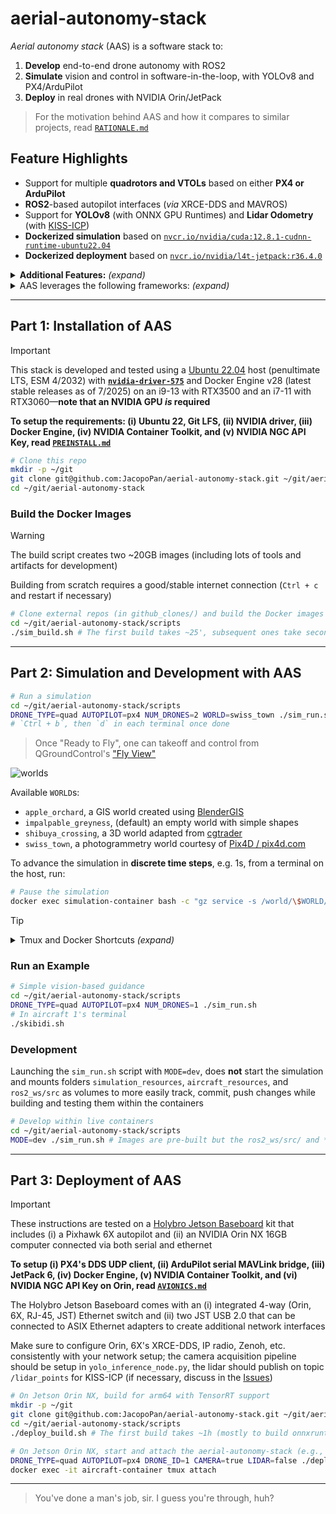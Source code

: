 # aerial-autonomy-stack

*Aerial autonomy stack* (AAS) is a software stack to:

1. **Develop** end-to-end drone autonomy with ROS2
2. **Simulate** vision and control in software-in-the-loop, with YOLOv8 and PX4/ArduPilot
3. **Deploy** in real drones with NVIDIA Orin/JetPack

> For the motivation behind AAS and how it compares to similar projects, read [`RATIONALE.md`](/supplementary/RATIONALE.md)

## Feature Highlights

- Support for multiple **quadrotors and VTOLs** based on either **PX4 or ArduPilot**
- **ROS2**-based autopilot interfaces (*via* XRCE-DDS and MAVROS)
- Support for **YOLOv8** (with ONNX GPU Runtimes) and **Lidar Odometry** (with [KISS-ICP](https://github.com/PRBonn/kiss-icp))
- **Dockerized simulation** based on [`nvcr.io/nvidia/cuda:12.8.1-cudnn-runtime-ubuntu22.04`](https://catalog.ngc.nvidia.com/orgs/nvidia/containers/cuda/tags)
- **Dockerized deployment** based on [`nvcr.io/nvidia/l4t-jetpack:r36.4.0`](https://catalog.ngc.nvidia.com/orgs/nvidia/containers/l4t-jetpack/tags)

<details>
<summary><b>Additional Features:</b> <i>(expand)</i></summary>

> - **3D worlds** for [PX4](https://docs.px4.io/main/en/simulation/#sitl-simulation-environment) and [ArduPilot](https://ardupilot.org/dev/docs/sitl-simulator-software-in-the-loop.html#sitl-architecture) software-in-the-loop (SITL) simulation
> - **Steppable simulation** interface for reinforcement learning 
> - [Zenoh](https://github.com/eclipse-zenoh/zenoh-plugin-ros2dds) inter-vehicle ROS2 bridge
> - Support for [PX4 Offboard](https://docs.px4.io/main/en/flight_modes/offboard.html) mode (e.g. CTBR/`VehicleRatesSetpoint` for agile, GNSS-denied flight) and [ArduPilot Guided](https://ardupilot.org/copter/docs/ac2_guidedmode.html) mode (including `setpoint_velocity`, `setpoint_accel` references)

</details>

<details>
<summary>AAS leverages the following frameworks: <i>(expand)</i></summary>

> [*ROS2 Humble*](https://docs.ros.org/en/rolling/Releases.html) (LTS, EOL 5/2027), [*Gazebo Sim Harmonic*](https://gazebosim.org/docs/latest/releases/) (LTS, EOL 9/2028), [*PX4 1.16*](https://github.com/PX4/PX4-Autopilot/releases) interfaced *via* [XRCE-DDS](https://github.com/eProsima/Micro-XRCE-DDS/releases), [*ArduPilot 4.6*](https://github.com/ArduPilot/ardupilot/releases) interfaced *via* [MAVROS](https://github.com/mavlink/mavros/releases), [*YOLOv8*](https://github.com/ultralytics/ultralytics/releases) on [*ONNX Runtime 1.22*](https://onnxruntime.ai/getting-started) (latest stable releases as of 8/2025), [*L4T 36* (Ubuntu 22-based)/*JetPack 6*](https://developer.nvidia.com/embedded/jetpack-archive) (for deployment only, latest major release as of 8/2025)

</details>

<!-- TODO: add video of example startup/usage with API from git clone on -->

---

## Part 1: Installation of AAS

> [!IMPORTANT]
> This stack is developed and tested using a [Ubuntu 22.04](https://ubuntu.com/about/release-cycle) host (penultimate LTS, ESM 4/2032) with [**`nvidia-driver-575`**](https://developer.nvidia.com/datacenter-driver-archive) and Docker Engine v28 (latest stable releases as of 7/2025) on an i9-13 with RTX3500 and an i7-11 with RTX3060—**note that an NVIDIA GPU *is* required**
> 
> **To setup the requirements: (i) Ubuntu 22, Git LFS, (ii) NVIDIA driver, (iii) Docker Engine, (iv) NVIDIA Container Toolkit, and (v) NVIDIA NGC API Key, read [`PREINSTALL.md`](/supplementary/PREINSTALL.md)**

```sh
# Clone this repo
mkdir -p ~/git
git clone git@github.com:JacopoPan/aerial-autonomy-stack.git ~/git/aerial-autonomy-stack
cd ~/git/aerial-autonomy-stack
```

### Build the Docker Images

> [!WARNING]
> The build script creates two ~20GB images (including lots of tools and artifacts for development)
> 
> Building from scratch requires a good/stable internet connection (`Ctrl + c` and restart if necessary)

```sh
# Clone external repos (in github_clones/) and build the Docker images
cd ~/git/aerial-autonomy-stack/scripts
./sim_build.sh # The first build takes ~25', subsequent ones take seconds to minutes
```

---

## Part 2: Simulation and Development with AAS

```sh
# Run a simulation
cd ~/git/aerial-autonomy-stack/scripts
DRONE_TYPE=quad AUTOPILOT=px4 NUM_DRONES=2 WORLD=swiss_town ./sim_run.sh # Check the script for more options
# `Ctrl + b`, then `d` in each terminal once done
```

> Once "Ready to Fly", one can takeoff and control from QGroundControl's ["Fly View"](https://docs.qgroundcontrol.com/master/en/qgc-user-guide/fly_view/fly_view.html)

![worlds](https://github.com/user-attachments/assets/45a2f2ad-cc31-4d71-aa2e-4fe542a59a77)

Available `WORLD`s:
- `apple_orchard`, a GIS world created using [BlenderGIS](https://github.com/domlysz/BlenderGIS)
- `impalpable_greyness`, (default) an empty world with simple shapes
- `shibuya_crossing`, a 3D world adapted from [cgtrader](https://www.cgtrader.com/)
- `swiss_town`, a photogrammetry world courtesy of [Pix4D / pix4d.com](https://support.pix4d.com/hc/en-us/articles/360000235126)

To advance the simulation in **discrete time steps**, e.g. 1s, from a terminal on the host, run:

```sh
# Pause the simulation
docker exec simulation-container bash -c "gz service -s /world/\$WORLD/control --reqtype gz.msgs.WorldControl --reptype gz.msgs.Boolean --req 'multi_step: 250, pause: true'" # Adjust multi_step based on the value of max_step_size in the world's .sdf 
```

> [!TIP]
> <details>
> <summary>Tmux and Docker Shortcuts <i>(expand)</i></summary>
> 
> - Move between Tmux windows with `Ctrl + b`, then `n`, `p`
> - Move between Tmux panes with `Ctrl + b`, then `arrow keys`
> - Enter copy mode to scroll back with `Ctrl + [`, then `arrow keys`, exit with `q`
> - Split a Tmux window with `Ctrl + b`, then `"` (horizontal) or `%` (vertical)
> - Detach Tmux with `Ctrl + b`, then `d`
> ```sh
> tmux list-sessions # List all sessions
> tmux attach-session -t [session_name] # Reattach a session
> tmux kill-session -t [session_name] # Kill a session
> tmux kill-server # Kill all sessions
> ```
> Docker hygiene:
> ```sh
> docker ps -a # List containers
> docker stop $(docker ps -q) # Stop all containers
> docker container prune # Remove all stopped containers
> 
> docker images # List images
> docker image prune # Remove untagged images
> docker rmi <image_name_or_id> # Remove a specific image
> docker builder prune # Clear the cache system wide
> ```
> 
> </details>

### Run an Example

```sh
# Simple vision-based guidance
cd ~/git/aerial-autonomy-stack/scripts
DRONE_TYPE=quad AUTOPILOT=px4 NUM_DRONES=1 ./sim_run.sh
# In aircraft 1's terminal
./skibidi.sh
```

<!-- TODO: add video of the skibidi example -->

### Development

Launching the `sim_run.sh` script with `MODE=dev`, does **not** start the simulation and mounts folders `simulation_resources`, `aircraft_resources`, and `ros2_ws/src` as volumes to more easily track, commit, push changes while building and testing them within the containers

```sh
# Develop within live containers
cd ~/git/aerial-autonomy-stack/scripts
MODE=dev ./sim_run.sh # Images are pre-built but the ros2_ws/src/ and *_resources/ folders are mounted from the host
```

---

## Part 3: Deployment of AAS

> [!IMPORTANT]
> These instructions are tested on a [Holybro Jetson Baseboard](https://holybro.com/products/pixhawk-jetson-baseboard) kit that includes (i) a Pixhawk 6X autopilot and (ii) an NVIDIA Orin NX 16GB computer connected via both serial and ethernet
> 
> **To setup (i) PX4's DDS UDP client, (ii) ArduPilot serial MAVLink bridge, (iii) JetPack 6, (iv) Docker Engine, (v) NVIDIA Container Toolkit, and (vi) NVIDIA NGC API Key on Orin, read [`AVIONICS.md`](/supplementary/AVIONICS.md)**
>
> The Holybro Jetson Baseboard comes with an (i) integrated 4-way (Orin, 6X, RJ-45, JST) Ethernet switch and (ii) two JST USB 2.0 that can be connected to ASIX Ethernet adapters to create additional network interfaces
> 
> Make sure to configure Orin, 6X's XRCE-DDS, IP radio, Zenoh, etc. consistently with your network setup; the camera acquisition pipeline should be setup in `yolo_inference_node.py`, the lidar should publish on topic `/lidar_points` for KISS-ICP (if necessary, discuss in the [Issues](https://github.com/JacopoPan/aerial-autonomy-stack/issues))


```sh
# On Jetson Orin NX, build for arm64 with TensorRT support
mkdir -p ~/git
git clone git@github.com:JacopoPan/aerial-autonomy-stack.git ~/git/aerial-autonomy-stack
cd ~/git/aerial-autonomy-stack/scripts
./deploy_build.sh # The first build takes ~1h (mostly to build onnxruntime-gpu from source)
```

```sh
# On Jetson Orin NX, start and attach the aerial-autonomy-stack (e.g., from ssh)
DRONE_TYPE=quad AUTOPILOT=px4 DRONE_ID=1 CAMERA=true LIDAR=false ./deploy_run.sh
docker exec -it aircraft-container tmux attach
```

---
> You've done a man's job, sir. I guess you're through, huh?

<!-- 



## TODOs

- Add heading in ardupilot VTOL takeoff(use local position setpoint?)

- Add heading in ardupilot quad RTL (use local position setpoint or param?)
- Add altitude in ardupilot VTOL/quad landing (param?)
- Add heading in ardupilot VTOL landing (with loiter descent)

- Implement ardupilot VTOL orbit

  # VTOL
  # Upload and start a WP mission (first waypoint (id 0) is dummy, 16 is wp, 17 is loiter unlimted, frame 3 is global with alt w.r.t. home)
  ros2 service call /mavros/mission/push mavros_msgs/srv/WaypointPush "{start_index: 0, waypoints: [ \
    {frame: 3, command: 16, is_current: true, autocontinue: true, x_lat: 0.0, y_long: 0.0, z_alt: 0.0}, \
    {frame: 3, command: 16, is_current: false, autocontinue: true, x_lat: 45.5470, y_long: 8.940, z_alt: 250.0}, \
    {frame: 3, command: 17, is_current: false, autocontinue: true, param3: 300.0, x_lat: 45.5479, y_long: 8.949, z_alt: 250.0} \
    ]}"
  ros2 service call /mavros/set_mode mavros_msgs/srv/SetMode "{custom_mode: 'AUTO'}"
  ros2 service call /mavros/cmd/command mavros_msgs/srv/CommandLong "{command: 300}"
  ros2 service call /mavros/mission/set_current mavros_msgs/srv/WaypointSetCurrent "{wp_seq: 1}" # Advance waypoint

- Implement ardupilot QUAD orbit

  # Quad
  ros2 topic pub --once /mavros/setpoint_position/global geographic_msgs/msg/GeoPoseStamped '{header: {frame_id: "map"},pose: {position: {latitude: 45.5470, longitude: 8.940, altitude: 300.0}, orientation: {x: 0.0, y: 0.0, z: 0.707, w: 0.707}}}'
  ros2 service call /mavros/param/set mavros_msgs/srv/ParamSetV2 '{param_id: "CIRCLE_OPTIONS", value: {type: 2, integer_value: 8}}'
  ros2 service call /mavros/param/set mavros_msgs/srv/ParamSetV2 '{param_id: "CIRCLE_RADIUS", value: {type: 3, double_value: 2000.0}}'
  ros2 service call /mavros/param/set mavros_msgs/srv/ParamSetV2 '{param_id: "CIRCLE_RATE", value: {type: 2, integer_value: 15}}'
  ros2 service call /mavros/set_mode mavros_msgs/srv/SetMode "{custom_mode: 'CIRCLE'}"


- Implement ardupilot offboard

# Offboard
  # Quad
  ros2 topic pub --rate 10 --times 50 /mavros/setpoint_accel/accel geometry_msgs/msg/Vector3Stamped '{header: {frame_id: "map"}, vector: {x: 1.5, y: 0.0, z: 0.0}}' # WORLD FRAME (ENU) WITH YAW ALIGNMENT
  ros2 topic pub --rate 10 --times 50 /mavros/setpoint_velocity/cmd_vel geometry_msgs/msg/TwistStamped '{header: {frame_id: "map"}, twist: {linear: {x: 2.0, y: 0.0, z: 0.0}, angular: {x: 0.0, y: 0.0, z: 0.0}}}' # WORLD FRAME (ENU) WITHOUT YAW ALIGNMENT
  Or 
  ros2 topic pub --rate 10 --times 50 /mavros/setpoint_velocity/cmd_vel_unstamped geometry_msgs/msg/Twist '{linear: {x: 2.0, y: 0.0, z: 0.0}}' # LOCAL FRAME

- Implement do_abort for ArdupilotInterface
- Improve pre-flight checks for ArduPilot takeoff action
- Clean up ArdupilotInterface

- Determine how to inteactively send rates, attitude, trajectory, velocity, acceleration references for Offboard/Guided modes
- Create and implement vision/control node

- Double check mutex and sleep use in px4_interface and ardupilot_interface
- Before release, make sure that for all maps, all vehicles, a simple autonomous takeoff example works with up to 3 vehicles with sensors
- Remove PX4 MPC acceleration limit

### Known Issues

- Command 178 MAV_CMD_DO_CHANGE_SPEED is accepted but not effective in changing speed for ArduPilot VTOL
- ArduPilot SITL for Iris uses option -f that also sets "external": True, this is not the case for the Alti Transition from ArduPilot/SITL_Models 
- Must adjust orientation of the lidar and frame of the lidar odometry for VTOLs
- In yolo_inference_node.py, cannot open GPU accelerated (nvh264dec) GStreamer pipeline with cv2.VideoCapture, might need to recompile OpenCV to have both CUDA and GStreamer support (or use python3-gi gir1.2-gst-plugins-base-1.0 gir1.2-gstreamer-1.0 and circumbent OpenCV)
- ROS2 action cancellation from CLI does not work (File "/opt/ros/humble/local/lib/python3.10/dist-packages/rclpy/executors.py", line 723, in wait_for_ready_callbacks - return next(self._cb_iter) - ValueError: generator already executing), use cancellable_action.py instead
- Cannot use **/.git in .dockerignore because PX4 and ArduPilot use it in their build
- PX4 messages 1.16 have VehicleStatus on MESSAGE_VERSION = 1, topic fmu/out/vehicle_status_v1
- QGC does not save roll and pitch in the telemetry bar for PX4 VTOLs (MAV_TYPE 22)
- QGC is started with a virtual joystick (with low throttle for VTOLs and centered throttle for quads), this is reflective of real-life but note that this counts as "RC loss" when switching focus from one autopilot instance to another



-->
